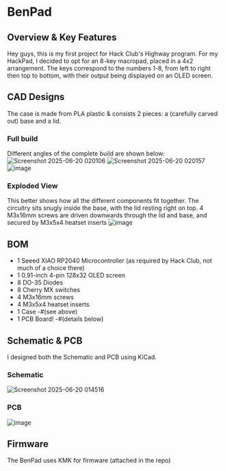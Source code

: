 # BenPad
## Overview & Key Features
Hey guys, this is my first project for Hack Club's Highway program. For my HackPad, I decided to opt for an 8-key macropad, placed in a 4x2 arrangement. The keys correspond to the numbers 1-8, from left to right then top to bottom, with their output being displayed on an OLED screen.

## CAD Designs
The case is made from PLA plastic & consists 2 pieces: a (carefully carved out) base and a lid.
### Full build
Different angles of the complete build are shown below:
![Screenshot 2025-06-20 020106](https://github.com/user-attachments/assets/676d0f33-ce54-4ab9-895d-a3c643ae27d7)
![Screenshot 2025-06-20 020157](https://github.com/user-attachments/assets/af87bf48-1e46-44ec-a660-8e7382286ac6)
![image](https://github.com/user-attachments/assets/77e6594c-66c0-42a1-b51b-2123151a8c13)

### Exploded View
This better shows how all the different components fit together. The circuitry sits snugly inside the base, with the lid resting right on top. 4 M3x16mm screws are driven downwards through the lid and base, and secured by M3x5x4 heatset inserts
![image](https://github.com/user-attachments/assets/e3cd45a2-cafa-4575-acbf-d06d620cee0e)


## BOM
- 1 Seeed XIAO RP2040 Microcontroller (as required by Hack Club, not much of a choice there)
- 1 0.91-inch 4-pin 128x32 OLED screen
- 8 DO-35 Diodes
- 8 Cherry MX switches
- 4 M3x16mm screws
- 4 M3x5x4 heatset inserts
- 1 Case -#(see above) 
- 1 PCB Board! -#(details below)

## Schematic & PCB
I designed both the Schematic and PCB using KiCad.

### Schematic
![Screenshot 2025-06-20 014516](https://github.com/user-attachments/assets/04378f10-3f18-4e6c-b5da-f31b66053820)

### PCB
![image](https://github.com/user-attachments/assets/31aa3373-1d73-4120-a343-781981b3436b)

## Firmware
The BenPad uses KMK for firmware (attached in the repo)
